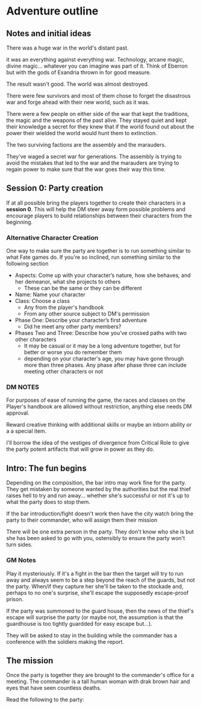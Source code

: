 # Adventure outline

## Notes and initial ideas

There was a huge war in the world's distant past.

it was an everything against everything war. Technology, arcane magic, divine magic... whatever you can imagine was part of it. Think of Eberron but with the gods of Exandria thrown in for good measure.

The result wasn't good. The world was almost destroyed.

There were few survivors and most of them chose to forget the disastrous war and forge ahead with their new world, such as it was.

There were a few people on either side of the war that kept the traditions, the magic and the weapons of the past alive. They stayed quiet and kept their knowledge a secret for they knew that if the world found out about the power their wielded the world would hunt them to extinction.

The two surviving factions are the assembly and the marauders.

They've waged a secret war for generations. The assembly is trying to avoid the mistakes that led to the war and the marauders are trying to regain power to make sure that the war goes their way this time.

## Session 0: Party creation

If at all possible bring the players together to create their characters in a **session 0**. This will help the DM steer away form possible problems and encourage players to build relationships between their characters from the beginning.

### Alternative Character Creation

One way to make sure the party are together is to run something similar to what Fate games do. If you're so inclined, run something similar to the following section

* Aspects: Come up with your character’s nature, how she behaves, and her demeanor, what she projects to others
  * These can be the same or they can be different
* Name: Name your character
* Class: Choose a class
  * Any from the player's handbook
  * From any other source subject to DM's permission
* Phase One: Describe your character’s first adventure
  * Did he meet any other party members?
* Phases Two and Three: Describe how you’ve crossed paths with two other characters
  * It may be casual or it may be a long adventure together, but for better or worse you do remember them
  * depending on your character's age, you may have gone through more than three phases. Any phase after phase three can include meeting other characters or not

### DM NOTES

For purposes of ease of running the game, the races and classes on the Player's handbook are allowed without restriction, anything else needs DM approval.

Reward creative thinking with additional skills or maybe an inborn ability or a a special item.

I'll borrow the idea of the vestiges of divergence from Critical Role to give the party potent artifacts that will grow in power as they do.

## **Intro: The fun begins**
  
Depending on the composition, the bar intro may work fine for the party. They get mistaken by someone wanted by the authorities but the real thief raises hell to try and run away... whether she's successful or not it's up to what the party does to stop them.

If the bar introduction/fight doesn't work then have the city watch bring the party to their commander, who will assign them their mission

There will be one extra person in the party. They don't know who she is but she has been asked to go with you, ostensibly to ensure the party won't turn sides.

### GM Notes

Play it mysteriously. If it's a fight in the bar then the target will try to run away and always seem to be a step beyond the reach of the guards, but not the party. When/if they capture her she'll be taken to the stockade and, perhaps to no one's surprise, she'll escape the supposedly escape-proof prison.

If the party was summoned to the guard house, then the news of the thief's escape will surprise the party (or maybe not, the assumption is that the guardhouse is too tightly guardded for easy escape but...). 

They will be asked to stay in the building while the commander has a conference with the soldiers making the report.

## The mission

Once the party is together they are brought to the commander's office for a meeting. The commander is a tall human woman with drak brown hair and eyes that have seen countless deaths.

Read the following to the party:
